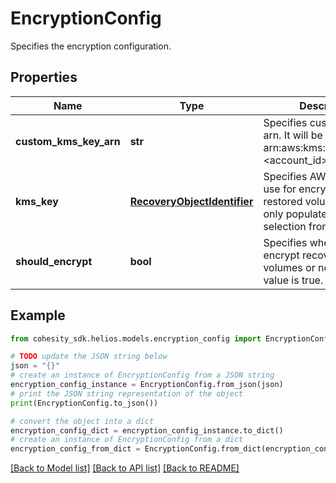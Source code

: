 # EncryptionConfig

Specifies the encryption configuration.

## Properties

Name | Type | Description | Notes
------------ | ------------- | ------------- | -------------
**custom_kms_key_arn** | **str** | Specifies custom KMS key arn. It will be of form arn:aws:kms:&lt;region&gt;:&lt;account_id&gt;:key/&lt;key_id&gt; | [optional] 
**kms_key** | [**RecoveryObjectIdentifier**](RecoveryObjectIdentifier.md) | Specifies AWS KMS key to use for encryption of restored volumes. This is only populated for selection from dropdown. | [optional] 
**should_encrypt** | **bool** | Specifies whether to encrypt recovered volumes or not. Default value is true. | 

## Example

```python
from cohesity_sdk.helios.models.encryption_config import EncryptionConfig

# TODO update the JSON string below
json = "{}"
# create an instance of EncryptionConfig from a JSON string
encryption_config_instance = EncryptionConfig.from_json(json)
# print the JSON string representation of the object
print(EncryptionConfig.to_json())

# convert the object into a dict
encryption_config_dict = encryption_config_instance.to_dict()
# create an instance of EncryptionConfig from a dict
encryption_config_from_dict = EncryptionConfig.from_dict(encryption_config_dict)
```
[[Back to Model list]](../README.md#documentation-for-models) [[Back to API list]](../README.md#documentation-for-api-endpoints) [[Back to README]](../README.md)


